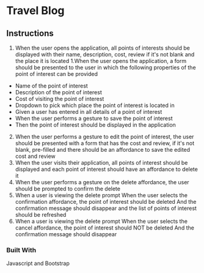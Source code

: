 # Travel Blog
## Instructions
1. When the user opens the application, all points of interests should be displayed with their name, description, cost, review if it's not blank and the place it is located
1.When the user opens the application, a form should be presented to the user in which the following properties of the point of interest can be provided
  - Name of the point of interest
  - Description of the point of interest
  - Cost of visiting the point of interest
  - Dropdown to pick which place the point of interest is located in
  - Given a user has entered in all details of a point of interest
  - When the user performs a gesture to save the point of interest
  - Then the point of interest should be displayed in the application
2. When the user performs a gesture to edit the point of interest, the user should be presented with a form that has the cost and review, if it's not blank, pre-filled and there should be an affordance to save the edited cost and review
3. When the user visits their application, all points of interest should be displayed and each point of interest should have an affordance to delete it
4. When the user performs a gesture on the delete affordance, the user should be prompted to confirm the delete
5. When a user is viewing the delete prompt When the user selects the confirmation affordance, the point of interest should be deleted And the confirmation message should disappear and the list of points of interest should be refreshed
6. When a user is viewing the delete prompt When the user selects the cancel affordance, the point of interest should NOT be deleted And the confirmation message should disappear

### Built With
Javascript and Bootstrap
